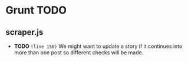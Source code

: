 # Grunt TODO

## scraper.js

* **TODO** `(line 150)`  We might want to update a story if it continues into more than one post so different checks will be made.

